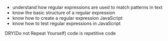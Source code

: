 - understand how regular expressions are used to match patterns in text
- know the basic structure of a regular expression
- know how to create a regular expression JavaScript
- know how to test regular expressions in JavaScript

DRY(Do not Repeat Yourself) code is repetitive code

